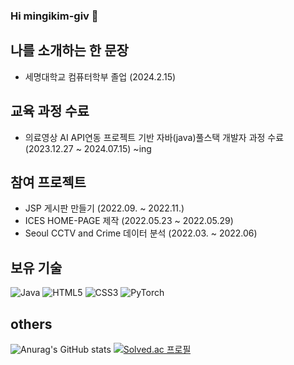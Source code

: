 ### Hi mingikim-giv 👋

## 나를 소개하는 한 문장
* 세명대학교 컴퓨터학부 졸업 (2024.2.15)

## 교육 과정 수료
* 의료영상 AI API연동 프로젝트 기반 자바(java)풀스택 개발자 과정 수료 (2023.12.27 ~ 2024.07.15)  ~ing

## 참여 프로젝트
* JSP 게시판 만들기 (2022.09. ~ 2022.11.)
* ICES HOME-PAGE 제작 (2022.05.23 ~ 2022.05.29)
* Seoul CCTV and Crime 데이터 분석 (2022.03. ~ 2022.06)

## 보유 기술
![Java](https://img.shields.io/badge/java-%23ED8B00.svg?style=for-the-badge&logo=openjdk&logoColor=white)
![HTML5](https://img.shields.io/badge/html5-%23E34F26.svg?style=for-the-badge&logo=html5&logoColor=white)
![CSS3](https://img.shields.io/badge/css3-%231572B6.svg?style=for-the-badge&logo=css3&logoColor=white)
![PyTorch](https://img.shields.io/badge/PyTorch-%23EE4C2C.svg?style=for-the-badge&logo=PyTorch&logoColor=white)

## others
![Anurag's GitHub stats](https://github-readme-stats.vercel.app/api?username=mingikim-giv&show_icons=true&theme=neon)
[![Solved.ac 프로필](http://mazassumnida.wtf/api/v2/generate_badge?boj=mignikim_giv)](https://solved.ac/mignikim_giv)
